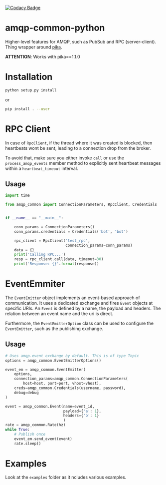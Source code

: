 [![Codacy Badge](https://api.codacy.com/project/badge/Grade/d0a18bbcbc964af0871f55608a3b5b20)](https://www.codacy.com?utm_source=github.com&amp;utm_medium=referral&amp;utm_content=robotics-4-all/amqp-common-python&amp;utm_campaign=Badge_Grade)

# amqp-common-python
Higher-level features for AMQP, such as PubSub and RPC (server-client).
Thing wrapper around [pika](https://pika.readthedocs.io/en/stable/).

**ATTENTION**: Works with pika==1.1.0

# Installation


```bash
python setup.py install
```

or

```bash
pip install . --user
```


# RPC Client

In case of `RpcClient`, if the thread where it was created is blocked, then
heartbeats wont be sent, leading to a connection drop from the broker.

To avoid that, make sure you either invoke `call` or use the `process_amqp_events`
member method to explicitly sent heartbeat messages within a `heartbeat_timeout`
interval.


## Usage

```python
import time

from amqp_common import ConnectionParameters, RpcClient, Credentials


if __name__ == "__main__":

    conn_params = ConnectionParameters()
    conn_params.credentials = Credentials('bot', 'bot')

    rpc_client = RpcClient('test_rpc',
                           connection_params=conn_params)
    data = {}
    print('Calling RPC...')
    resp = rpc_client.call(data, timeout=30)
    print('Response: {}'.format(response))

```

# EventEmmiter

The `EventEmitter` object implements an event-based approach of communication.
It uses a dedicated exchange and fires `Event` objects at specific URIs.
An `Event` is defined by a name, the payload and headers. The relation
between an event name and the uri is direct.

Furthermore, the `EventEmitterOption` class can be used to configure
the `EventEmitter`, such as the publishing exchange.

## Usage

```python
# Uses amqp.event exchange by default. This is of type Topic
options = amqp_common.EventEmitterOptions()

event_em = amqp_common.EventEmitter(
    options,
    connection_params=amqp_common.ConnectionParameters(
        host=host, port=port, vhost=vhost),
    creds=amqp_common.Credentials(username, password),
    debug=debug
)

event = amqp_common.Event(name=event_id,
                          payload={'a': 1},
                          headers={'b': 1}
                          )
rate = amqp_common.Rate(hz)
while True:
    # Publish once
    event_em.send_event(event)
    rate.sleep()
```


# Examples

Look at the `examples` folder as it ncludes various examples.
